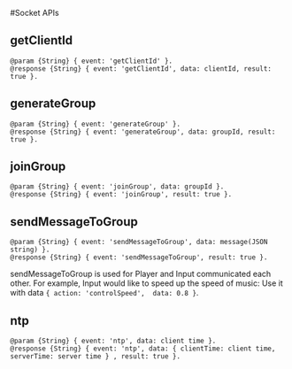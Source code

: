 #Socket APIs

## getClientId
```
@param {String} { event: 'getClientId' }.
@response {String} { event: 'getClientId', data: clientId, result: true }.
```

## generateGroup
```
@param {String} { event: 'generateGroup' }.
@response {String} { event: 'generateGroup', data: groupId, result: true }.
```

## joinGroup
```
@param {String} { event: 'joinGroup', data: groupId }.
@response {String} { event: 'joinGroup', result: true }.
```

## sendMessageToGroup
```
@param {String} { event: 'sendMessageToGroup', data: message(JSON string) }.
@response {String} { event: 'sendMessageToGroup', result: true }.
```

sendMessageToGroup is used for Player and Input communicated each other.
For example, Input would like to speed up the speed of music:
Use it with data `{ action: 'controlSpeed',  data: 0.8 }`.

## ntp
```
@param {String} { event: 'ntp', data: client time }.
@response {String} { event: 'ntp', data: { clientTime: client time, serverTime: server time } , result: true }.
```
